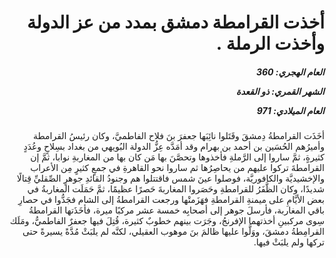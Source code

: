 <h1 dir="rtl">أخذت القرامطة دمشق بمدد من عز الدولة وأخذت الرملة .</h1>

<h5 dir="rtl">العام الهجري:  360

الشهر القمري: ذو القعدة

العام الميلادي: 971</h5>

<p dir="rtl">أخَذَت القرامطةُ دِمشقَ وقَتَلوا نائِبَها جعفرَ بنَ فلاح الفاطميَّ، وكان رئيسُ القرامطة وأميرُهم الحُسَين بن أحمد بن بهرام وقد أمَدَّه عِزُّ الدولة البُويهي من بغداد بسِلاحٍ وعُدَدٍ كثيرةٍ، ثمَّ ساروا إلى الرَّملةِ فأخذوها وتحصَّنَ بها مَن كان بها من المغاربةِ نوابا، ثمَّ إن القرامطةَ تركوا عليهم من يحاصِرُها ثم ساروا نحو القاهرةِ في جمعٍ كثيرٍ مِن الأعراب والإخشيديَّة والكافوريَّة، فوصلوا عينَ شمس فاقتتلوا هم وجنودُ القائدِ جوهرٍ الصِّقليِّ قِتالًا شديدًا، وكان الظَّفَرُ للقرامطةِ وحَصَروا المغاربةَ حَصرًا عظيمًا، ثمَّ حَمَلَت المغاربةُ في بعض الأيَّامِ على ميمنةِ القرامطةِ فهَزَمتْها ورجعت القرامطةُ إلى الشام فجَدُّوا في حصارِ باقي المغاربة، فأرسلَ جوهر إلى أصحابِه خمسة عشر مركبًا ميرة، فأخَذَتها القرامطةُ سِوى مركبينِ أخذتهما الإفرنجُ، وجَرَت بينهم خطوبٌ كثيرة، قُتِلَ فيها جعفرٌ الفاطميُّ، ومَلَك القرامِطةُ دمشقَ، ووَلَّوا عليها ظالمَ بنَ موهوب العقيلي، لكنَّه لم يلبَثْ مُدَّةً يسيرةً حتى تركها ولم يلبَثْ فيها.</p></br>
